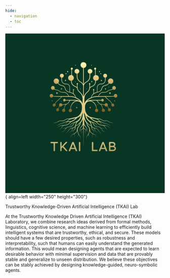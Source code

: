 ```yaml
---
hide:
  - navigation
  - toc
---
```



![lab-logo](assets/images/lab-logo.png){ align=left width="250" height="300"}

<!-- # Trustworthy Knowledge-Driven Artificial Intelligence (TKAI) Lab -->
<p class = "heading">Trustworthy Knowledge-Driven Artificial Intelligence (TKAI) Lab</p>

At the Trustworthy Knowledge Driven Artificial Intelligence (TKAI) Laboratory,
we combine research ideas derived from formal methods, linguistics, cognitive
science, and machine learning to efficiently build intelligent systems that are
trustworthy, ethical, and secure. These models should have a few desired
properties, such as robustness and interpretability, such that humans can
easily understand the generated information. This would mean designing agents
that are expected to learn desirable behavior with minimal supervision and data
that are provably stable and generalize to unseen distribution. We believe
these objectives can be stably achieved by designing knowledge-guided,
neuro-symbolic agents.